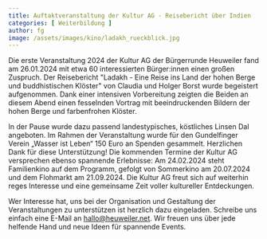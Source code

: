 ```yaml
---
title: Auftaktveranstaltung der Kultur AG - Reisebericht über Indien
categories: [ Weiterbildung ]
author: fg
image: /assets/images/kino/ladakh_rueckblick.jpg
---
```

Die erste Veranstaltung 2024 der Kultur AG der Bürgerrunde Heuweiler fand am 26.01.2024 mit etwa 60 interessierten Bürger:innen einen großen Zuspruch. Der Reisebericht "Ladakh - Eine Reise ins Land der hohen Berge und buddhistischen Klöster" von Claudia und Holger Borst wurde begeistert aufgenommen. Dank einer intensiven Vorbereitung zeigten die Beiden an diesem Abend einen fesselnden Vortrag mit beeindruckenden Bildern der hohen Berge und farbenfrohen Klöster. 

In der Pause wurde dazu passend landestypisches, köstliches Linsen Dal angeboten. Im Rahmen der Veranstaltung wurde für den Gundelfinger Verein „Wasser ist Leben“ 150 Euro an Spenden gesammelt. Herzlichen Dank für diese Unterstützung!
Die kommenden Termine der Kultur AG versprechen ebenso spannende Erlebnisse: Am 24.02.2024 steht Familienkino auf dem Programm, gefolgt von Sommerkino am 20.07.2024 und dem Flohmarkt am 21.09.2024. Die Kultur AG freut sich auf weiterhin reges Interesse und eine gemeinsame Zeit voller kultureller Entdeckungen. 

Wer Interesse hat, uns bei der Organisation und Gestaltung der Veranstaltungen zu unterstützen ist herzlich dazu eingeladen. Schreibe uns einfach eine E-Mail an hallo@heuweiler.net. Wir freuen uns über jede helfende Hand und neue Ideen für spannende Events.
